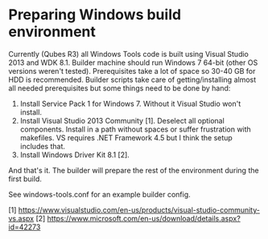 Preparing Windows build environment
===================================

Currently (Qubes R3) all Windows Tools code is built using Visual Studio 2013 and WDK 8.1. Builder machine should run Windows 7 64-bit (other OS versions weren't tested). Prerequisites take a lot of space so 30-40 GB for HDD is recommended.
Builder scripts take care of getting/installing almost all needed prerequisites but some things need to be done by hand:

1. Install Service Pack 1 for Windows 7. Without it Visual Studio won't install.
2. Install Visual Studio 2013 Community [1]. Deselect all optional components. Install in a path without spaces or suffer frustration with makefiles. VS requires .NET Framework 4.5 but I think the setup includes that.
3. Install Windows Driver Kit 8.1 [2].

And that's it. The builder will prepare the rest of the environment during the first build.

See windows-tools.conf for an example builder config.

[1] https://www.visualstudio.com/en-us/products/visual-studio-community-vs.aspx
[2] https://www.microsoft.com/en-us/download/details.aspx?id=42273
